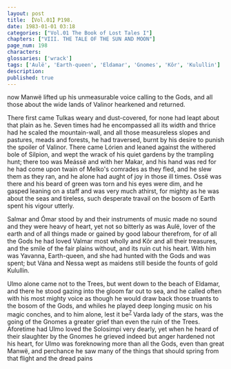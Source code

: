 ```yaml
---
layout: post
title: 【Vol.01】P198.
date: 1983-01-01 03:18
categories: ["Vol.01 The Book of Lost Tales I"]
chapters: ["VIII. THE TALE OF THE SUN AND MOON"]
page_num: 198
characters: 
glossaries: ['wrack']
tags: ['Aulë', 'Earth-queen', 'Eldamar', 'Gnomes', 'Kôr', 'Kulullin']
description: 
published: true
---
```


<p style="text-indent: 0;">
now Manwë lifted up his unmeasurable voice calling to the Gods, and all those about the wide lands of Valinor hearkened and returned.
</p>

There first came Tulkas weary and dust-covered, for none had leapt about that plain as he. Seven times had he encompassed all its width and thrice had he scaled the mountain-wall, and all those measureless slopes and pastures, meads and forests, he had traversed, burnt by his desire to punish the spoiler of Valinor. There came Lórien and leaned against the withered bole of Silpion, and wept the wrack of his quiet gardens by the trampling hunt; there too was Meássë and with her Makar, and his hand was red for he had come upon twain of Melko's comrades as they fled, and he slew them as they ran, and he alone had aught of joy in those ill times. Ossë was there and his beard of green was torn and his eyes were dim, and he gasped leaning on a staff and was very much athirst, for mighty as he was about the seas and tireless, such desperate travail on the bosom of Earth spent his vigour utterly.

Salmar and Ómar stood by and their instruments of music made no sound and they were heavy of heart, yet not so bitterly as was Aulë, lover of the earth and of all things made or gained by good labour therefrom, for of all the Gods he had loved Valmar most wholly and Kôr and all their treasures, and the smile of the fair plains without, and its ruin cut his heart. With him was Yavanna, Earth-queen, and she had hunted with the Gods and was spent; but Vána and Nessa wept as maidens still beside the founts of gold Kulullin.

Ulmo alone came not to the Trees, but went down to the beach of Eldamar, and there he stood gazing into the gloom far out to sea, and he called often with his most mighty voice as though he would draw back those truants to the bosom of the Gods, and whiles he played deep longing music on his magic conches, and to him alone, lest it be<SUP>[7]({{site.baseurl}}/vol01-p220)</SUP> Varda lady of the stars, was the going of the Gnomes a greater grief than even the ruin of the Trees. Aforetime had Ulmo loved the Solosimpi very dearly, yet when he heard of their slaughter by the Gnomes he grieved indeed but anger hardened not his heart, for Ulmo was foreknowing more than all the Gods, even than great Manwë, and perchance he saw many of the things that should spring from that flight and the dread pains

